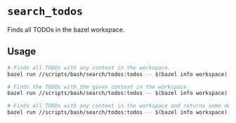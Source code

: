 # `search_todos`

Finds all TODOs in the bazel workspace.

## Usage

```bash
# Finds all TODOs with any context in the workspace.
bazel run //scripts/bash/search/todos:todos -- $(bazel info workspace)

# Finds the TODOs with the given context in the workspace.
bazel run //scripts/bash/search/todos:todos -- $(bazel info workspace) --context=$USER

# Finds all TODOs with any context in the workspace and returns some debugging information.
bazel run //scripts/bash/search/todos:todos -- $(bazel info workspace) --debug
```

